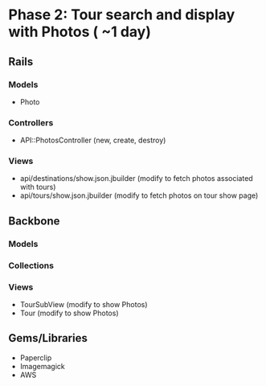 # Phase 2: Tour search and display with Photos ( ~1 day)

## Rails
### Models
* Photo

### Controllers
* API::PhotosController (new, create, destroy)

### Views
* api/destinations/show.json.jbuilder (modify to fetch photos associated with tours)
* api/tours/show.json.jbuilder (modify to fetch photos on tour show page)

## Backbone
### Models

### Collections

### Views
* TourSubView (modify to show Photos)
* Tour (modify to show Photos)

## Gems/Libraries
* Paperclip
* Imagemagick
* AWS
